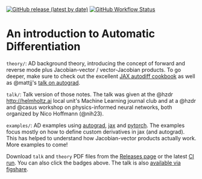 [![GitHub release (latest by date)](https://img.shields.io/github/v/release/hzdr/autodiff101?label=latest%20release&style=flat-square)][releases]
[![GitHub Workflow Status](https://img.shields.io/github/workflow/status/hzdr/autodiff101/Build%20and%20release%20PDF?label=Build%20and%20release%20PDF&style=flat-square)][actions]

# An introduction to Automatic Differentiation

`theory/`: AD background theory, introducing the concept of forward and reverse
mode plus Jacobian-vector / vector-Jacobian products. To go deeper, make sure
to check out the excellent [JAX autodiff cookbook][jax_autodiff_cookbook] as
well as @mattjj's [talk on autograd][mattjj_talk].

`talk/`: Talk version of those notes. The talk was given at the @hzdr
<http://helmholtz.ai> local unit's Machine Learning journal club and at a @hzdr
and @casus workshop on physics-informed neural networks, both organized by Nico
Hoffmann (@nih23).

`examples/`: AD examples using [autograd], [jax] and [pytorch]. The examples
focus mostly on how to define custom derivatives in jax (and autograd). This
has helped to understand how Jacobian-vector products actually work. More
examples to come!

Download `talk` and `theory` PDF files from the [Releases page][releases] or
the latest [CI run][actions]. You can also click the badges above. The talk is
also [available via figshare][talk_figshare].


[autograd]: https://github.com/HIPS/autograd
[jax]: https://github.com/google/jax
[pytorch]: https://github.com/pytorch/pytorch
[jax_autodiff_cookbook]: https://jax.readthedocs.io/en/latest/notebooks/autodiff_cookbook.html
[mattjj_talk]: http://videolectures.net/deeplearning2017_johnson_automatic_differentiation
[releases]: https://github.com/hzdr/autodiff101/releases/latest
[actions]: https://github.com/hzdr/autodiff101/actions
[talk_figshare]: https://figshare.com/articles/presentation/An_introduction_to_Automatic_Differentiation/14802948
